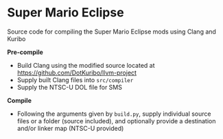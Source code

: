 # Super Mario Eclipse
Source code for compiling the Super Mario Eclipse mods using Clang and Kuribo

**Pre-compile**
 - Build Clang using the modified source located at https://github.com/DotKuribo/llvm-project
 - Supply built Clang files into `src/compiler`
 - Supply the NTSC-U DOL file for SMS
 
**Compile**
 - Following the arguments given by `build.py`, supply individual source files or a folder (source included), and optionally provide a destination and/or linker map (NTSC-U provided)
